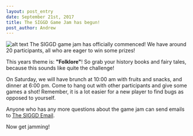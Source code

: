```yaml
---
layout: post_entry
date: September 21st, 2017
title: The SIGGD Game Jam has begun!
post_author: Andrew
---
```


![alt text](/img/siggdgj17_vinson)
The SIGGD game jam has officially commenced! We have around 20 participants, all who are eager to win some prizes!

This years theme is: **"Folklore"**! So grab your history books and fairy tales, because this sounds like quite the challenge!

On Saturday, we will have brunch at 10:00 am with fruits and snacks, and dinner at 6:00 pm. Come to hang out with other participants and give some games a shot! Remember, it is a lot easier for a new player to find bugs as opposed to yourself. 

Anyone who has any more questions about the game jam can send emails to [The SIGGD Email](SIGGD.purdue@gmail.com).

Now get jamming!